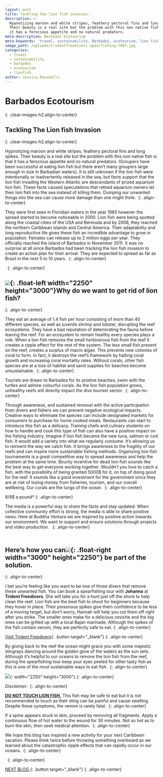 ```yaml
---
layout: post
title: Tackling the lion fish invasion.
description: >-
  Hypnotizing maroon and white stripes, feathery pectoral fins and long spikes.
  Their beauty is a real site but the problem with this non native fish is that
  it has a ferocious appetite and no natural predators.
meta-description: Barbados Ecotourism
meta-keywords: 'travel, sustainability, Barbados, ecotourism, lion fish,'
image_path: /uploads/tridentfreedivers-spearfishing-7087.jpg
categories:
  - travel
  - sustainability
  - barbados
  - ecotourism
  - lionfish
author: Jessica Racanelli
---
```


# Barbados Ecotourism
{: .clear-images-h2.align-to-center}

## Tackling The Lion fish Invasion
{: .clear-images-h2.align-to-center}

Hypnotizing maroon and white stripes, feathery pectoral fins and long spikes. Their beauty is a real site but the problem with this non native fish is that it has a ferocious appetite and no natural predators. (Groupers have been successful at eating lion fish but there aren’t many groupers large enough in size in Barbadian waters). It is still unknown if the lion fish were intentionally or inadvertently released in the sea, but facts support that the lion fish invading the Western Atlantic are descendants of prized aquarium lion fish. These facts caused speculations that retired aquarium owners let their lion fish into the sea instead of killing them. Dumping our unwanted things into the sea can cause more damage than one might think.&nbsp;
{: .align-to-center}

They were first seen in Floridian waters in the year 1985 however the spread started to become noticeable in 2000. Lion fish were being spotted along the coastal cities of the USA and Bermuda and by 2008, they reached the northern Caribbean islands and Central America. Their adaptability and long reproductive life gives these fish an incredible advantage to grow in population. Females can release up to 2 million eggs per year. They officially reached the island of Barbados in November 2011. It was no surprise at all since Barbados had been tracking the lion fish invasion to create an action plan for their arrival. They are expected to spread as far as Brazil in the next 5 to 10 years.&nbsp;
{: .align-to-center}

&nbsp;
{: .align-to-center}

## ![](/uploads/tridentfreedivers-spearfishing-7089.jpg){: .float-left width="2250" height="3000"}Why do we want to get rid of lion fish?
{: .align-to-center}

They eat an average of 1.4 fish per hour consisting of more than 40 different species, as well as juvenile shrimp and lobster, disrupting the reef ecosystems. They have a bad reputation of deteriorating the fauna before leaving the reef. For an ecosystem to remain healthy every species plays a role. When a lion fish removes the small herbivorous fish from the reef it creates a ripple effect for the rest of the system. The less small fish present on the reef, creates a surplus of macro algae. This prevents new colonies of coral to form. In fact, it destroys the reef’s framework by halting coral growth and increasing coral mortality rates. Without corals, other fish species are at a loss of habitat and sand supplies for beaches become unsustainable.&nbsp;
{: .align-to-center}

Tourists are drawn to Barbados for its pristine beaches, swim with the turtles and admire colourful corals. As the lion fish population grows, unhealthy reefs will directly impact the dive tourism sector.&nbsp;
{: .align-to-center}

Through awareness, and sustained removal with the active participation from divers and fishers we can prevent negative ecological impacts. Creative ways to eliminate the species can include designated markets for consumers to purchase for home cooked meals. Restaurants can start to introduce this fish as a delicacy. Training chefs and culinary students on how to handle and cook this type of fish can also have a positive impact on the fishing industry. Imagine if lion fish became the new tuna, salmon or cod fish. It would add a variety into what we regularly consume. It’s allowing us to reinvent the way we catch fish. It brings awareness to the fragility of our reefs and can inspire more sustainable fishing methods. Organizing lion fish tournaments is a great competitive way to spread awareness and help the problem at the same time. Bounty incentive for dead lion fish sounds like the best way to get everyone working together. Wouldn’t you love to catch a fish, with the possibility of being granted 5000$ for it, on top of doing good for the reef. It sounds like a good investment for the government since they are at risk of losing money from fisheries, tourism, and our overall wellbeing. Our corals are the lungs of the ocean.&nbsp;
{: .align-to-center}

8/9$ a pound\*
{: .align-to-center}

The media is a powerful way to share the facts and stay updated. When collective community effort is strong, the media is able to share positive news. Here at Buddha Ventura we are inspired by positive action towards our environment. We want to support and ensure solutions through projects and video production. &nbsp;
{: .align-to-center}

## <br>Here’s how you can![](/uploads/tridentfreedivers-spearfishing-7093.jpg){: .float-right width="3000" height="2250"} be part of the solution.
{: .align-to-center}

I bet you’re feeling like you want to be one of those divers that remove these unwanted fish. You can book a spearfishing tour with **Johanna** at **Trident Freedivers**. She will take you for a hunt just off the shore to help clean the reef. Lion fish are the best fish to shoot for beginners because they hover in place. Their poisonous spikes give them confidence to be less of a moving target, but don’t worry, Hannah will help you cut them off right after you strike. The smaller ones make for a delicious ceviche and the big ones can be grilled up with a local Bajan marinade. Although the spikes of the fish contain venom, they are perfectly safe to eat.
{: .align-to-center}

[Visit Trident Freedivers](/2019/first-blog-post){: .button target="_blank"}
{: .align-to-center}

By giving back to the reef the ocean might grace you with some majestic stingrays dancing around the golden glow of the waters as the sun sets. Although it’s helpful to our oceans to remove the lion fish from the reef, during the spearfishing tour keep your eyes peeled for other tasty fish as this is one of the most sustainable ways to eat fish.&nbsp;
{: .align-to-center}

![](/uploads/tridentfreedivers-spearfishing-7076.jpg){: width="2250" height="3000"}
{: .align-to-center}

*Disclaimer:&nbsp;*
{: .align-to-center}

<u><strong>DO NOT TOUCH LION FISH.</strong></u>&nbsp;This fish may be safe to eat but it is not recommended to touch as their sting can be painful and cause swelling. Despite these symptoms, the venom is rarely fatal.&nbsp;
{: .align-to-center}

If a spine appears stuck in skin, proceed by removing all fragments. Apply a continuous flow of hot water to the wound for 30 minutes. Not so hot as to burn the skin, then seek medical attention.&nbsp;
{: .align-to-center}

We hope this blog has inspired a new activity for your next Caribbean vacation. Please think twice before throwing something overboard as we learned about the catastrophic ripple effects that can rapidly occur in our oceans.&nbsp;
{: .align-to-center}

&nbsp;
{: .align-to-center}

[NEXT BLOG&nbsp;](/2019/first-blog-post){: .button target="_blank"}
{: .align-to-center}